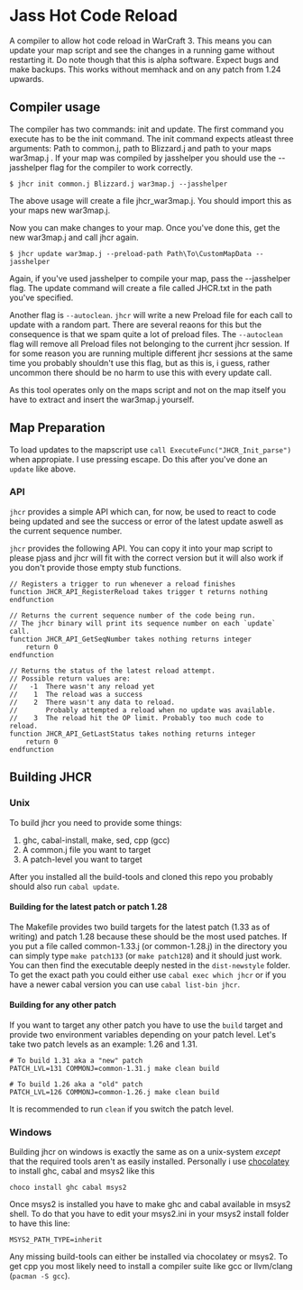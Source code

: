 # Jass Hot Code Reload

A compiler to allow hot code reload in WarCraft 3. This means you can update
your map script and see the changes in a running game without restarting it.
Do note though that this is alpha software. Expect bugs and make backups.
This works without memhack and on any patch from 1.24 upwards.

## Compiler usage

The compiler has two commands: init and update. The first command you execute
has to be the init command. The init command expects atleast three arguments:
Path to common.j, path to Blizzard.j and path to your maps war3map.j .
If your map was compiled by jasshelper you should use the --jasshelper flag
for the compiler to work correctly.

````
$ jhcr init common.j Blizzard.j war3map.j --jasshelper
````

The above usage will create a file jhcr_war3map.j. You should import this
as your maps new war3map.j.

Now you can make changes to your map. Once you've done this, get the new
war3map.j and call jhcr again.

````
$ jhcr update war3map.j --preload-path Path\To\CustomMapData --jasshelper
````

Again, if you've used jasshelper to compile your map, pass the --jasshelper flag.
The update command will create a file called JHCR.txt in the path you've specified.

Another flag is `--autoclean`. `jhcr` will write a new Preload file for each
call to update with a random part. There are several reaons for this but the
consequence is that we spam quite a lot of preload files. The `--autoclean` flag
will remove all Preload files not belonging to the current jhcr session. If for
some reason you are running multiple different jhcr sessions at the same time
you probably shouldn't use this flag, but as this is, i guess, rather uncommon
there should be no harm to use this with every update call.

As this tool operates only on the maps script and not on the map itself you
have to extract and insert the war3map.j yourself.

## Map Preparation

To load updates to the mapscript use `call ExecuteFunc("JHCR_Init_parse")` 
when appropiate. I use pressing escape. Do this after you've done an `update`
like above.

### API

`jhcr` provides a simple API which can, for now, be used to react to code being
updated and see the success or error of the latest update aswell as the current
sequence number.

`jhcr` provides the following API. You can copy it into your map script to
please pjass and jhcr will fit with the correct version but it will also work
if you don't provide those empty stub functions.

````
// Registers a trigger to run whenever a reload finishes
function JHCR_API_RegisterReload takes trigger t returns nothing
endfunction

// Returns the current sequence number of the code being run.
// The jhcr binary will print its sequence number on each `update` call.
function JHCR_API_GetSeqNumber takes nothing returns integer
    return 0
endfunction

// Returns the status of the latest reload attempt.
// Possible return values are:
//   -1  There wasn't any reload yet
//    1  The reload was a success
//    2  There wasn't any data to reload.
//       Probably attempted a reload when no update was available.
//    3  The reload hit the OP limit. Probably too much code to reload.
function JHCR_API_GetLastStatus takes nothing returns integer
    return 0
endfunction

````


## Building JHCR

### Unix

To build jhcr you need to provide some things:

1. ghc, cabal-install, make, sed, cpp (gcc)
2. A common.j file you want to target
3. A patch-level you want to target

After you installed all the build-tools and cloned this repo you probably should
also run `cabal update`.

#### Building for the latest patch or patch 1.28

The Makefile provides two build targets for the latest patch (1.33 as of
writing) and patch 1.28 because these should be the most used patches.
If you put a file called common-1.33.j (or common-1.28.j)
in the directory you can simply type `make patch133` (or `make patch128`) and it
should just work. You can then find the executable deeply nested in the `dist-newstyle`
folder. To get the exact path you could either use `cabal exec which jhcr` or
if you have a newer cabal version you can use `cabal list-bin jhcr`.

#### Building for any other patch

If you want to target any other patch you have to use the `build` target and
provide two environment variables depending on your patch level.
Let's take two patch levels as an example: 1.26 and 1.31.


    # To build 1.31 aka a "new" patch
    PATCH_LVL=131 COMMONJ=common-1.31.j make clean build

    # To build 1.26 aka a "old" patch
    PATCH_LVL=126 COMMONJ=common-1.26.j make clean build

It is recommended to run `clean` if you switch the patch level.


### Windows

Building jhcr on windows is exactly the same as on a unix-system *except* that
the required tools aren't as easily installed. Personally i use
[chocolatey](https://chocolatey.org/) to install ghc, cabal and msys2 like this

    choco install ghc cabal msys2

Once msys2 is installed you have to make ghc and cabal available in msys2 shell.
To do that you have to edit your msys2.ini in your msys2 install folder to have
this line:

    MSYS2_PATH_TYPE=inherit

Any missing build-tools can either be installed via chocolatey or msys2.
To get cpp you most likely need to install a compiler suite like gcc or
llvm/clang (`pacman -S gcc`).
